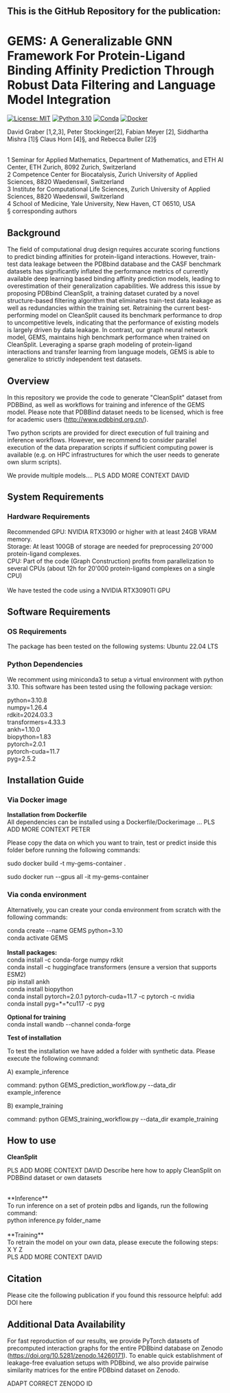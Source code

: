 ## This is the GitHub Repository for the publication: 

#  GEMS: A Generalizable GNN Framework For Protein-Ligand Binding Affinity Prediction Through Robust Data Filtering and Language Model Integration
[![License: MIT](https://img.shields.io/badge/License-MIT-yellow.svg)](https://opensource.org/licenses/MIT)
[![Python 3.10](https://img.shields.io/badge/Python-3.10-blue.svg)](https://www.python.org/downloads/release/python-310/)
[![Conda](https://img.shields.io/badge/conda-supported-green.svg)](https://docs.conda.io/)
[![Docker](https://img.shields.io/badge/docker-supported-blue.svg)](https://www.docker.com/)


David Graber [1,2,3], Peter Stockinger[2], Fabian Meyer [2], Siddhartha Mishra [1]§ Claus Horn [4]§, and Rebecca Buller [2]§

<br />
1 Seminar for Applied Mathematics, Department of Mathematics, and ETH AI Center, ETH Zurich, 8092 Zurich, Switzerland
<br />
2 Competence Center for Biocatalysis, Zurich University of Applied Sciences, 8820 Waedenswil, Switzerland
<br />
3 Institute for Computational Life Sciences, Zurich University of Applied Sciences, 8820 Waedenswil, Switzerland
<br />
4 School of Medicine, Yale University, New Haven, CT 06510, USA
<br />
§ corresponding authors


## Background
The field of computational drug design requires accurate scoring functions to predict binding affinities for protein-ligand interactions. However, train-test data leakage between the PDBbind database and the CASF benchmark datasets has significantly inflated the performance metrics of currently available deep learning based binding affinity prediction models, leading to overestimation of their generalization capabilities. We address this issue by proposing PDBbind CleanSplit, a training dataset curated by a novel structure-based filtering algorithm that eliminates train-test data leakage as well as redundancies within the training set. Retraining the current best-performing model on CleanSplit caused its benchmark performance to drop to uncompetitive levels, indicating that the performance of existing models is largely driven by data leakage. In contrast, our graph neural network model, GEMS, maintains high benchmark performance when trained on CleanSplit. Leveraging a sparse graph modeling of protein-ligand interactions and transfer learning from language models, GEMS is able to generalize to strictly independent test datasets.

## Overview

In this repository we provide the code to generate "CleanSplit" dataset from PDBBind, as well as workflows for training and inference of the GEMS model.
Please note that PDBBind dataset needs to be licensed, which is free for academic users (http://www.pdbbind.org.cn/). 

Two python scripts are provided for direct execution of full training and inference workflows. However, we recommend to consider parallel execution of the data preparation scripts if sufficient computing power is available (e.g. on HPC infrastructures for which the user needs to generate own slurm scripts).

We provide multiple models.... PLS ADD MORE CONTEXT DAVID

## System Requirements
### Hardware Requirements
Recommended GPU: NVIDIA RTX3090 or higher with at least 24GB VRAM memory. <br />
Storage: At least 100GB of storage are needed for preprocessing 20'000 protein-ligand complexes.<br />
CPU: Part of the code (Graph Construction) profits from parallelization to several CPUs (about 12h for 20'000 protein-ligand complexes on a single CPU)<br />
<br />
We have tested the code using a NVIDIA RTX3090TI GPU<br />


## Software Requirements
### OS Requirements
The package has been tested on the following systems:
Ubuntu 22.04 LTS

### Python Dependencies
We recomment using miniconda3 to setup a virtual environment with python 3.10. This software has been tested using the following package version:

python=3.10.8<br />
numpy=1.26.4<br />
rdkit=2024.03.3<br />
transformers=4.33.3<br />
ankh=1.10.0<br />
biopython=1.83<br />
pytorch=2.0.1<br />
pytorch-cuda=11.7<br />
pyg=2.5.2

## Installation Guide
### Via Docker image
**Installation from Dockerfile**<br />
All dependencies can be installed using a Dockerfile/Dockerimage ... PLS ADD MORE CONTEXT PETER

Please copy the data on which you want to train, test or predict inside this folder before running the following commands:

sudo docker build -t my-gems-container .

sudo docker run --gpus all -it my-gems-container

### Via conda environment
Alternatively, you can create your conda environment from scratch with the following commands:


conda create --name GEMS python=3.10<br />
conda activate GEMS<br />
<br />
**Install packages:**<br />
conda install -c conda-forge numpy rdkit <br />
conda install -c huggingface transformers (ensure a version that supports ESM2)<br />
pip install ankh <br />
conda install biopython <br />
conda install pytorch=2.0.1 pytorch-cuda=11.7 -c pytorch -c nvidia <br />
conda install pyg=*=*cu117 -c pyg <br />

**Optional for training**<br />
conda install wandb --channel conda-forge<br />

**Test of installation**<br />

To test the installation we have added a folder with synthetic data. Please execute the following command:

A) example_inference

command: python GEMS_prediction_workflow.py --data_dir example_inference 

B) example_training

command: python GEMS_training_workflow.py --data_dir example_training



## How to use
**CleanSplit**<br />

PLS ADD MORE CONTEXT DAVID
Describe here how to apply CleanSplit on PDBBind dataset or own datasets

<br />
**Inference**<br />
To run inference on a set of protein pdbs and ligands, run the following command:<br />
python inference.py folder_name<br />



<br />
**Training**<br />
To retrain the model on your own data, please execute the following steps:<br />
X
Y
Z
<br />
PLS ADD MORE CONTEXT DAVID

## Citation
Please cite the following publication if you found this ressource helpful:
add DOI here

## Additional Data Availability
For fast reproduction of our results, we provide PyTorch datasets of precomputed interaction graphs for the entire PDBbind database on Zenodo (https://doi.org/10.5281/zenodo.14260171). To enable quick establishment of leakage-free evaluation setups with PDBbind, we also provide pairwise similarity matrices for the entire PDBbind dataset on Zenodo.

ADAPT CORRECT ZENODO ID
